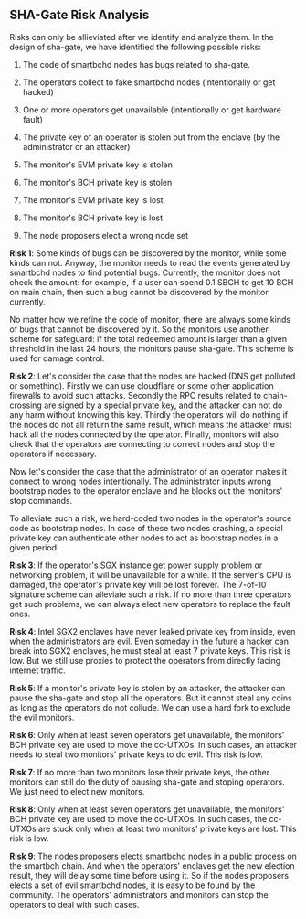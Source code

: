 ## SHA-Gate Risk Analysis

Risks can only be allieviated after we identify and analyze them. In the design of sha-gate, we have identified the following possible risks:

1. The code of smartbchd nodes has bugs related to sha-gate.

2. The operators collect to fake smartbchd nodes (intentionally or get hacked)

3. One or more operators get unavailable (intentionally or get hardware fault)

4. The private key of an operator is stolen out from the enclave (by the administrator or an attacker)

5. The monitor's EVM private key is stolen

6. The monitor's BCH private key is stolen

7. The monitor's EVM private key is lost

8. The monitor's BCH private key is lost

9. The node proposers elect a wrong node set

**Risk 1**: Some kinds of bugs can be discovered by the monitor, while some kinds can not. Anyway, the monitor needs to read the events generated by smartbchd nodes to find potential bugs. Currently, the monitor does not check the amount: for example, if a user can spend 0.1 SBCH to get 10 BCH on main chain, then such a bug cannot be discovered by the monitor currently. 

No matter how we refine the code of monitor, there are always some kinds of bugs that cannot be discovered by it. So the monitors use another scheme for safeguard: if the total redeemed amount is larger than a given threshold in the last 24 hours, the monitors pause sha-gate. This scheme is used for damage control.

**Risk 2**: Let's consider the case that the nodes are hacked (DNS get polluted or something). Firstly we can use cloudflare or some other application firewalls to avoid such attacks. Secondly the RPC results related to chain-crossing are signed by a special private key, and the attacker can not do any harm without knowing this key. Thirdly the operators will do nothing if the nodes do not all return the same result, which means the attacker must hack all the nodes connected by the operator. Finally, monitors will also check that the operators are connecting to correct nodes and stop the operators if necessary.

Now let's consider the case that the administrator of an operator makes it connect to wrong nodes intentionally. The administrator inputs wrong bootstrap nodes to the operator enclave and he blocks out the monitors' stop commands.

To alleviate such a risk, we hard-coded two nodes in the operator's source code as bootstrap nodes. In case of these two nodes crashing, a special private key can authenticate other nodes to act as bootstrap nodes in a given period.

**Risk 3**: If the operator's SGX instance get power supply problem or networking problem, it will be unavailable for a while. If the server's CPU is damaged, the operator's private key will be lost forever. The 7-of-10 signature scheme can alleviate such a risk. If no more than three operators get such problems, we can always elect new operators to replace the fault ones.

**Risk 4**: Intel SGX2 enclaves have never leaked private key from inside, even when the administrators are evil. Even someday in the future a hacker can break into SGX2 enclaves, he must steal at least 7 private keys. This risk is low. But we still use proxies to protect the operators from directly facing internet traffic.

**Risk 5**: If a monitor's private key is stolen by an attacker, the attacker can pause the sha-gate and stop all the operators. But it cannot steal any coins as long as the operators do not collude. We can use a hard fork to exclude the evil monitors.

**Risk 6**: Only when at least seven operators get unavailable, the monitors' BCH private key are used to move the cc-UTXOs. In such cases, an attacker needs to steal two monitors' private keys to do evil. This risk is low.

**Risk 7**: If no more than two monitors lose their private keys, the other monitors can still do the duty of pausing sha-gate and stoping operators. We just need to elect new monitors.

**Risk 8**: Only when at least seven operators get unavailable, the monitors' BCH private key are used to move the cc-UTXOs. In such cases, the cc-UTXOs are stuck only when at least two monitors' private keys are lost. This risk is low.

**Risk 9**: The nodes proposers elects smartbchd nodes in a public process on the smartbch chain. And when the operators' enclaves get the new election result, they will delay some time before using it. So if the nodes proposers elects a set of evil smartbchd nodes, it is easy to be found by the community. The operators' administrators and monitors can stop the operators to deal with such cases.
